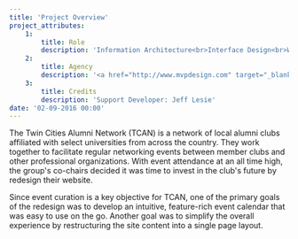 ```yaml
---
title: 'Project Overview'
project_attributes:
    1:
        title: Role
        description: 'Information Architecture<br>Interface Design<br>Web Development'
    2:
        title: Agency
        description: '<a href="http://www.mvpdesign.com" target="_blank">MVP Marketing + Design</a>'
    3:
        title: Credits
        description: 'Support Developer: Jeff Lesie'
date: '02-09-2016 00:00'
---
```


The Twin Cities Alumni Network (TCAN) is a network of local alumni clubs affiliated with select universities from across the country. They work together to facilitate regular networking events between member clubs and other professional organizations. With event attendance at an all time high, the group's co-chairs decided it was time to invest in the club's future by redesign their website.

Since event curation is a key objective for TCAN, one of the primary goals of the redesign was to develop an intuitive, feature-rich event calendar that was easy to use on the go. Another goal was to simplify the overall experience by restructuring the site content into a single page layout.